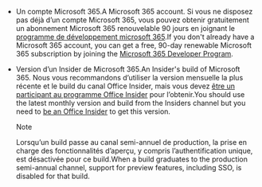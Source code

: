 * <span data-ttu-id="b72a7-101">Un compte Microsoft 365.</span><span class="sxs-lookup"><span data-stu-id="b72a7-101">A Microsoft 365 account.</span></span> <span data-ttu-id="b72a7-102">Si vous ne disposez pas déjà d’un compte Microsoft 365, vous pouvez obtenir gratuitement un abonnement Microsoft 365 renouvelable 90 jours en joignant le [programme de développement microsoft 365](https://developer.microsoft.com/office/dev-program).</span><span class="sxs-lookup"><span data-stu-id="b72a7-102">If you don't already have a Microsoft 365 account, you can get a free, 90-day renewable Microsoft 365 subscription by joining the [Microsoft 365 Developer Program](https://developer.microsoft.com/office/dev-program).</span></span> 

* <span data-ttu-id="b72a7-103">Version d’un Insider de Microsoft 365.</span><span class="sxs-lookup"><span data-stu-id="b72a7-103">An Insider's build of Microsoft 365.</span></span> <span data-ttu-id="b72a7-104">Nous vous recommandons d’utiliser la version mensuelle la plus récente et le build du canal Office Insider, mais vous devez [être un participant au programme Office Insider](https://insider.office.com) pour l’obtenir.</span><span class="sxs-lookup"><span data-stu-id="b72a7-104">You should use the latest monthly version and build from the Insiders channel but you need to [be an Office Insider](https://insider.office.com) to get this version.</span></span>

    > [!NOTE]
    > <span data-ttu-id="b72a7-105">Lorsqu’un build passe au canal semi-annuel de production, la prise en charge des fonctionnalités d’aperçu, y compris l’authentification unique, est désactivée pour ce build.</span><span class="sxs-lookup"><span data-stu-id="b72a7-105">When a build graduates to the production semi-annual channel, support for preview features, including SSO, is disabled for that build.</span></span>
